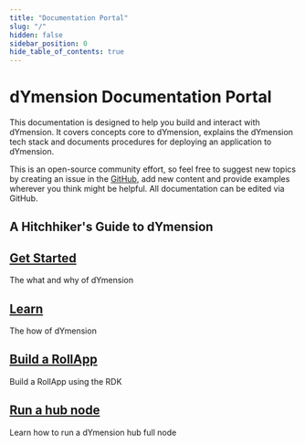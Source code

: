 ```yaml
---
title: "Documentation Portal"
slug: "/"
hidden: false
sidebar_position: 0
hide_table_of_contents: true
---
```


# dYmension Documentation Portal

This documentation is designed to help you build and interact with dYmension. It covers concepts core to dYmension, explains the dYmension tech stack and documents procedures for deploying an application to dYmension.

This is an open-source community effort, so feel free to suggest new topics by creating an issue in the [GitHub](https://github.com/dymensionxyz/docs/issues), add new content and provide examples wherever you think might be helpful. All documentation can be edited via GitHub.

## A Hitchhiker's Guide to dYmension

<div class="docs-card-container">
  <div class="row row-cols-1 row-cols-md-3a g-4">
    <div class="col">
      <div class="card card-body h-100 d-flex flex-column" >
        <a href="get-started" class="card-title card-link stretched-link"> 
          <h2>Get Started</h2>
        </a>
      <p class="card-text">The what and why of dYmension</p>
    </div>
  </div>
    <div class="col">
      <div class="card card-body h-100 d-flex flex-column">
        <a href="learn/dymension" class="card-title card-link stretched-link"> 
          <h2>Learn</h2>
        </a>
        <p class="card-text">The how of dYmension</p>
      </div>
    </div>
  </div>
</div>

<div class="docs-card-container">
  <div class="row row-cols-1 row-cols-md-3a g-4">
      <div class="col">
        <div class="card card-body h-100 d-flex flex-column">
          <a href="tutorials/rollapp/" class="card-title card-link stretched-link"> 
            <h2>Build a RollApp</h2>
          </a>
          <p class="card-text">Build a RollApp using the RDK</p>
        </div>
      </div>
     <div class="col">
      <div class="card card-body h-100 d-flex flex-column" >
        <a href="nodes/full-node/index" class="card-title card-link stretched-link"> 
          <h2>Run a hub node</h2>
        </a>
        <p class="card-text">Learn how to run a dYmension hub full node</p>
      </div>
    </div>
  </div>
</div>
